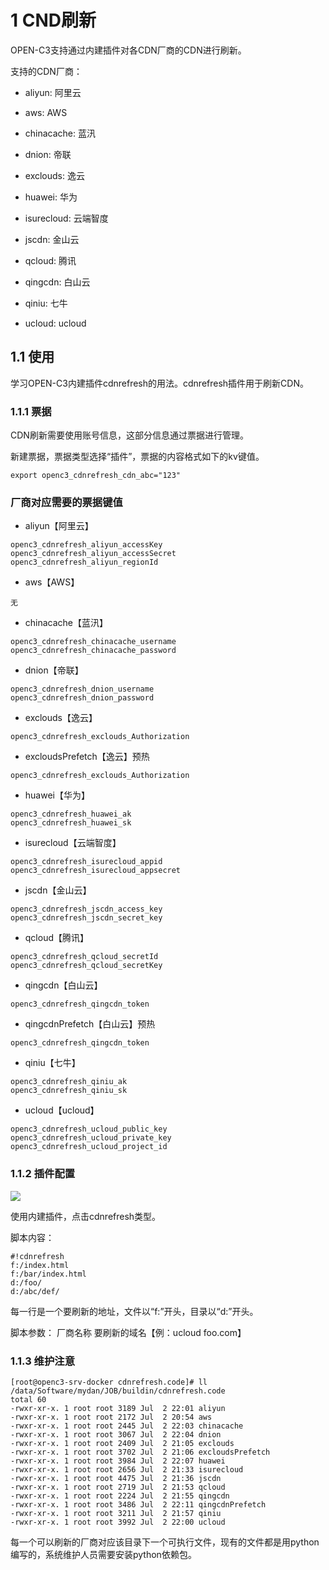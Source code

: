 # 1 CND刷新

OPEN-C3支持通过内建插件对各CDN厂商的CDN进行刷新。

支持的CDN厂商：

* aliyun: 阿里云

* aws: AWS

* chinacache: 蓝汛

* dnion: 帝联

* exclouds: 逸云

* huawei: 华为

* isurecloud: 云端智度

* jscdn: 金山云

* qcloud: 腾讯

* qingcdn: 白山云

* qiniu: 七牛

* ucloud: ucloud

## 1.1 使用

学习OPEN-C3内建插件cdnrefresh的用法。cdnrefresh插件用于刷新CDN。

### 1.1.1 票据

CDN刷新需要使用账号信息，这部分信息通过票据进行管理。

新建票据，票据类型选择“插件”，票据的内容格式如下的kv键值。

```
export openc3_cdnrefresh_cdn_abc="123"
```

### 厂商对应需要的票据键值

* aliyun【阿里云】

```
openc3_cdnrefresh_aliyun_accessKey
openc3_cdnrefresh_aliyun_accessSecret
openc3_cdnrefresh_aliyun_regionId
```

* aws【AWS】

```
无
```

* chinacache【蓝汛】

```
openc3_cdnrefresh_chinacache_username
openc3_cdnrefresh_chinacache_password
```

* dnion【帝联】

```
openc3_cdnrefresh_dnion_username
openc3_cdnrefresh_dnion_password
```

* exclouds【逸云】

```
openc3_cdnrefresh_exclouds_Authorization
```

* excloudsPrefetch【逸云】预热

```
openc3_cdnrefresh_exclouds_Authorization
```

* huawei【华为】

```
openc3_cdnrefresh_huawei_ak
openc3_cdnrefresh_huawei_sk
```

* isurecloud【云端智度】

```
openc3_cdnrefresh_isurecloud_appid
openc3_cdnrefresh_isurecloud_appsecret
```

* jscdn【金山云】

```
openc3_cdnrefresh_jscdn_access_key
openc3_cdnrefresh_jscdn_secret_key
```

* qcloud【腾讯】

```
openc3_cdnrefresh_qcloud_secretId
openc3_cdnrefresh_qcloud_secretKey
```

* qingcdn【白山云】

```
openc3_cdnrefresh_qingcdn_token
```

* qingcdnPrefetch【白山云】预热

```
openc3_cdnrefresh_qingcdn_token
```

* qiniu【七牛】

```
openc3_cdnrefresh_qiniu_ak
openc3_cdnrefresh_qiniu_sk
```

* ucloud【ucloud】

```
openc3_cdnrefresh_ucloud_public_key
openc3_cdnrefresh_ucloud_private_key
openc3_cdnrefresh_ucloud_project_id
```

### 1.1.2 插件配置

![](/attachments/20250706235121_wps105.jpg)

使用内建插件，点击cdnrefresh类型。

脚本内容：
```
#!cdnrefresh
f:/index.html
f:/bar/index.html
d:/foo/
d:/abc/def/
```


每一行是一个要刷新的地址，文件以“f:”开头，目录以“d:”开头。

脚本参数： 厂商名称 要刷新的域名【例：ucloud foo.com】

### 1.1.3 维护注意
```
[root@openc3-srv-docker cdnrefresh.code]# ll /data/Software/mydan/JOB/buildin/cdnrefresh.code
total 60
-rwxr-xr-x. 1 root root 3189 Jul  2 22:01 aliyun
-rwxr-xr-x. 1 root root 2172 Jul  2 20:54 aws
-rwxr-xr-x. 1 root root 2445 Jul  2 22:03 chinacache
-rwxr-xr-x. 1 root root 3067 Jul  2 22:04 dnion
-rwxr-xr-x. 1 root root 2409 Jul  2 21:05 exclouds
-rwxr-xr-x. 1 root root 3702 Jul  2 21:06 excloudsPrefetch
-rwxr-xr-x. 1 root root 3984 Jul  2 22:07 huawei
-rwxr-xr-x. 1 root root 2656 Jul  2 21:33 isurecloud
-rwxr-xr-x. 1 root root 4475 Jul  2 21:36 jscdn
-rwxr-xr-x. 1 root root 2719 Jul  2 21:53 qcloud
-rwxr-xr-x. 1 root root 2224 Jul  2 21:55 qingcdn
-rwxr-xr-x. 1 root root 3486 Jul  2 22:11 qingcdnPrefetch
-rwxr-xr-x. 1 root root 3211 Jul  2 21:57 qiniu
-rwxr-xr-x. 1 root root 3992 Jul  2 22:00 ucloud
```

每一个可以刷新的厂商对应该目录下一个可执行文件，现有的文件都是用python编写的，系统维护人员需要安装python依赖包。